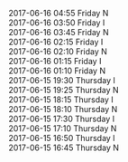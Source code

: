 2017-06-16 04:55 Friday  N  
2017-06-16 03:50 Friday  I  
2017-06-16 03:45 Friday  N  
2017-06-16 02:15 Friday  I  
2017-06-16 02:10 Friday  N  
2017-06-16 01:15 Friday  I  
2017-06-16 01:10 Friday  N  
2017-06-15 19:30 Thursday  I  
2017-06-15 19:25 Thursday  N  
2017-06-15 18:15 Thursday  I  
2017-06-15 18:10 Thursday  N  
2017-06-15 17:30 Thursday  I  
2017-06-15 17:10 Thursday  N  
2017-06-15 16:50 Thursday  I  
2017-06-15 16:45 Thursday  N  
